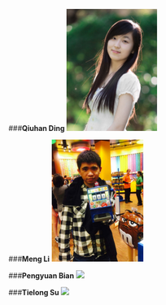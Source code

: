 ###**Qiuhan Ding**
<img src="./photos/qd.jpg" height="240">

###**Meng Li**
<img src="./photos/ml.jpg" height="240">

###**Pengyuan Bian**
<img src="http://www.classicmarvelforever.com/cms/assets/images/profiles/comic_book/Hulk2.jpg" height="240">

###**Tielong Su**
<img src="http://upload.wikimedia.org/wikipedia/commons/2/25/Brindle_pied_frenchbulldog.jpg" height="240">